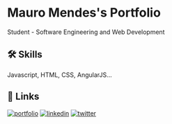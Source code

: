 
# Mauro Mendes's Portfolio

Student - Software Engineering and Web Development


## 🛠 Skills
Javascript, HTML, CSS, AngularJS...


## 🔗 Links
[![portfolio](https://img.shields.io/badge/my_portfolio-000?style=for-the-badge&logo=ko-fi&logoColor=white)](https://maurocmendes.github.io/)
[![linkedin](https://img.shields.io/badge/linkedin-0A66C2?style=for-the-badge&logo=linkedin&logoColor=white)](https://www.linkedin.com/maurocmendes)
[![twitter](https://img.shields.io/badge/twitter-1DA1F2?style=for-the-badge&logo=twitter&logoColor=white)](https://twitter.com/mauro__mendes)

